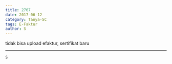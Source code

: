 ```yaml
---
title: 2767
date: 2017-06-12
category: Tanya-SC
tags: E-Faktur
author: S
---
```


tidak bisa upload efaktur, sertifikat baru

---



`S`

